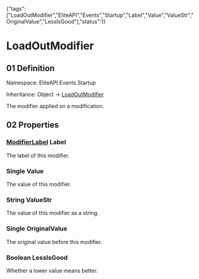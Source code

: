 {"tags":["LoadOutModifier","EliteAPI","Events","Startup","Label","Value","ValueStr","OriginalValue","LessIsGood"],"status":1}

# LoadOutModifier

## 01 Definition

Namespace: <span class='code'>EliteAPI.Events.Startup</span>

Inheritance: <span class='code'>Object</span> → <span class='code'>[LoadOutModifier](../../../EliteAPI/Events/Startup/LoadOutModifier.html)</span>



The modifier applied on a modification.



## 02 Properties

### <span class='code'>[ModifierLabel](../../../EliteAPI/Events/Startup/ModifierLabel.html)</span> Label



The label of this modifier.



### <span class='code'>Single</span> Value



The value of this modifier.



### <span class='code'>String</span> ValueStr



The value of this modifier as a string.



### <span class='code'>Single</span> OriginalValue



The original value before this modifier.



### <span class='code'>Boolean</span> LessIsGood



Whether a lower value means better.




